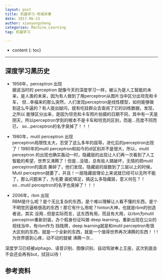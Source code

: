 ```yaml
---
layout: post
title: 机器学习-奇闻异事
date: 2017-06-23
author: xiaoyongsheng
categories: Machine_Learning
tag: 机器学习

---
```


* content
{: toc}

---

## 深度学习黑历史  

 - 1958年，perceptron 出现  
   据说当时的 perceptron 就像今天的深度学习一样，被认为是人工智能的未来，是人类的未来，因为有人做到了用perceptron从图片当中区分出坦克和卡车，
   但...幸福来的那么突然，人们发现perceptron是线性模型，如何能够做到这么牛逼的？有人提出疑问，就有吃挂群众去查阅了它的训练数据，发现，之所以
   能够区分出来，是因为坦克和卡车照片拍摄的日期不同，其中有一天是阴天，所以perceptron学到的根本不是卡车和坦克的区别，而是...亮度不同而已，
   so...perceptron的名字臭掉了！！！  
 
 - 1980年，mutil perceptron 出现  
   perceptron局限性太大，忍受了这么多年的屈辱，进化后的perceptron出现了！1980年的mutil perceptron和如今的dl区别并不是很大，所以，mutil perceptron
   的出现也确实轰动一时，隐藏层的出现让人们再一次看到了人工智能的希望，世界又沸腾了！但是...没错，总有些人搞破坏，无情的把mutil perceptron的面具
   撕碎了，他们发现，隐藏层的层数到了三层以上的时候，Mutil perceptron就萎了，并且！一层隐藏层理论上来说就已经可以无所不能了，那么问题来了，为毛要
   画蛇填足，搞这么多隐藏层，意义何在？！so...mutil perceptron的名字也臭掉了！！！  

 - 2006年，rbm 出现  
   RBM是什么呢？是个无比复杂的东西，是个难以理解让人看不懂的东西，是个不明觉厉逼格很高的东西！那它有什么用呢？hinton大神，也就是rbm的创造者说，其实
   没用...但是实际而言，这东西有用，而且有大用，以rbm为mutil perceptron重新封装，办个假身份证叫做 deep learning，重新出现在公众的视线当中，有rbm作为
   挡贱牌，deep learning就是和mutil perceptron有很大区别的东西，就是一个全新的东西，就是一个值得世界再次沸腾的东西！！!为世界感到心疼，动不动的就被
   沸腾一次...

深度学习已经被alphago、语音识别、图像识别、自动驾驶奉上王座，这次到底会不会还会再有but，拭目以待！

## 参考资料  

[^1]: 周志华.机器学习[M].清华大学出版社,2016.  
[^2]: 李航.统计学习方法[M].清华大学出版社,2012.  
